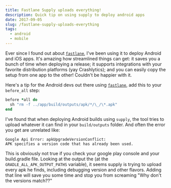 ```yaml
---
title: Fastlane Supply uploads everything!
description: Quick tip on using supply to deploy android apps
date: 2017-09-05
slug: /fastlane-supply-uploads-everything
tags:
  - android
  - mobile
---
```


Ever since I found out about [`fastlane`][fastlane], I've been using it to deploy Android and iOS apps. It's amazing how streamlined things can get: it saves you a bunch of time when deploying a release; it supports integrations with your favorite distribution platforms (yay Crashlytics); and you can easily copy the setup from one app to the other! Couldn't be happier with it.

Here's a tip for the Android devs out there using [`fastlane`][fastlane], add this to your `before_all` step:

```ruby
before *all do
  sh "rm -f ../app/build/outputs/apk/*/\_/\*.apk"
end
```

I've found that when deploying Android builds using `supply`, the tool tries to upload whatever it can find in your `build/outputs` folder. And often the error you get are unrelated like:

```objc
Google Api Error: apkUpgradeVersionConflict:
APK specifies a version code that has already been used.
```

This is obviously not true if you check your google play console and your build.gradle file. Looking at the output the (at the `GRADLE_ALL_APK_OUTPUT_PATHS` variable), it seems supply is trying to upload every apk he finds, including debugging version and other flavors. Adding that line will save you some time and stop you from screaming "Why don't the versions match??"

[fastlane]: https://fastlane.tools/

